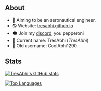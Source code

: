 ## About

- 🚀 Aiming to be an aeronautical engineer.
- 🌎 Website: [tresabhi.github.io](https://tresabhi.github.io/)
- 🗨️ Join my [discord](https://discord.gg/nDt7AjGJQH), you pepperoni
- 👶 Current name: TrésAbhi (_TresAbhi_)
- 🧓 Old username: CoolAbhi1290

## Stats

[![TresAbhi's GitHub stats](https://github-readme-stats.vercel.app/api?username=TresAbhi&theme=discord_old_blurple&show_icons=true&count_private=true)](https://github.com/TresAbhi)

[![Top Languages](https://github-readme-stats.vercel.app/api/top-langs/?username=TresAbhi&theme=discord_old_blurple&langs_count=4&layout=compact)](https://github.com/TresAbhi)
